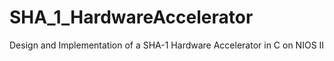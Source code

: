 # SHA_1_HardwareAccelerator
Design and Implementation of a SHA-1 Hardware Accelerator in C on NIOS II
